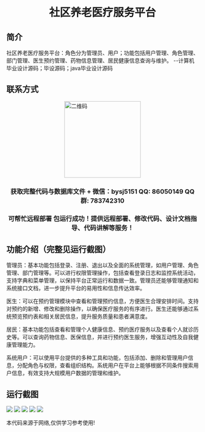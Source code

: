 <p><h1 align="center">社区养老医疗服务平台</h1></p>

## 简介
社区养老医疗服务平台：角色分为管理员、用户；功能包括用户管理、角色管理、部门管理、医生预约管理、药物信息管理、居民健康信息查询与维护。    --计算机毕业设计源码；毕设源码；java毕业设计源码


## 联系方式
<img src="https://bs-1329754181.cos.ap-shanghai.myqcloud.com/wx.jpg" alt="二维码" style="display: block; margin: 0 auto;" width="200px">
<p><h3 align="center">获取完整代码与数据库文件 + 微信：bysj5151 QQ: 86050149 QQ群: 783742310</h3></p>
<p><h3 align="center">可帮忙远程部署 包运行成功！提供远程部署、修改代码、设计文档指导、代码讲解等服务！</h3></p>

## 功能介绍（完整见运行截图）
管理员：基本功能包括登录、注册、退出以及全面的系统管理，如用户管理、角色管理、部门管理等。可以进行权限管理操作，包括查看登录日志和监控系统活动，支持字典和菜单管理，以保持平台正常运行和数据一致。管理员还能够管理通知和系统接口文档，进一步提升平台的易用性和信息传达效率。

医生：可以在预约管理模块中查看和管理预约信息，方便医生合理安排时间。支持对预约的新增、修改和删除操作，以确保医疗服务的有序进行。医生还能够通过系统预览预约表和相关居民信息，提升服务质量和患者满意度。

居民：基本功能包括查看和管理个人健康信息、预约医疗服务以及查看个人就诊历史等。可以查询药物信息、医保信息，并进行预约医生服务，增强互动性及自我健康管理能力。

系统用户：可以使用平台提供的多种工具和功能，包括添加、删除和管理用户信息，分配角色与权限，查看组织结构。系统用户在平台上能够根据不同条件搜索用户信息，有效支持大规模用户数据的管理和维护。


## 运行截图
![](imgs/588112-20220616194424106-596262569.png)
![](imgs/588112-20220616194430134-1140028603.png)
![](imgs/588112-20220616194435035-525769455.png)
![](imgs/588112-20220616194440947-2061521703.png)
![](imgs/588112-20220616194445731-358717758.png)

<p>本代码来源于网络,仅供学习参考使用!</p>
